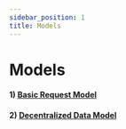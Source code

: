 ```yaml
---
sidebar_position: 1
title: Models
---
```


# Models

#### 1) [Basic Request Model](./architecture-request-model)
#### 2) [Decentralized Data Model](./architecture-decentralized-model)
